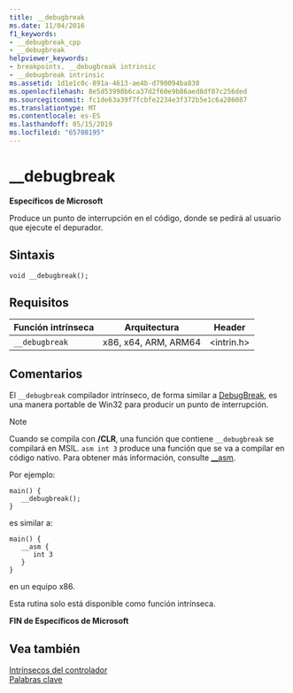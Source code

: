 ```yaml
---
title: __debugbreak
ms.date: 11/04/2016
f1_keywords:
- __debugbreak_cpp
- __debugbreak
helpviewer_keywords:
- breakpoints, __debugbreak intrinsic
- __debugbreak intrinsic
ms.assetid: 1d1e1c0c-891a-4613-ae4b-d790094ba830
ms.openlocfilehash: 8e5d53998b6ca37d2f60e9b86aed8df07c256ded
ms.sourcegitcommit: fc1de63a39f7fcbfe2234e3f372b5e1c6a286087
ms.translationtype: MT
ms.contentlocale: es-ES
ms.lasthandoff: 05/15/2019
ms.locfileid: "65708195"
---
```

# <a name="debugbreak"></a>__debugbreak

**Específicos de Microsoft**

Produce un punto de interrupción en el código, donde se pedirá al usuario que ejecute el depurador.

## <a name="syntax"></a>Sintaxis

```
void __debugbreak();
```

## <a name="requirements"></a>Requisitos

|Función intrínseca|Arquitectura|Header|
|---------------|------------------|------------|
|`__debugbreak`|x86, x64, ARM, ARM64|\<intrin.h>|

## <a name="remarks"></a>Comentarios

El `__debugbreak` compilador intrínseco, de forma similar a [DebugBreak](https://msdn.microsoft.com/library/windows/desktop/ms679297.aspx), es una manera portable de Win32 para producir un punto de interrupción.

> [!NOTE]
>  Cuando se compila con **/CLR**, una función que contiene `__debugbreak` se compilará en MSIL. `asm int 3` produce una función que se va a compilar en código nativo. Para obtener más información, consulte [__asm](../assembler/inline/asm.md).

Por ejemplo:

```
main() {
   __debugbreak();
}
```

es similar a:

```
main() {
   __asm {
      int 3
   }
}
```

en un equipo x86.

Esta rutina solo está disponible como función intrínseca.

**FIN de Específicos de Microsoft**

## <a name="see-also"></a>Vea también

[Intrínsecos del controlador](../intrinsics/compiler-intrinsics.md)<br/>
[Palabras clave](../cpp/keywords-cpp.md)

